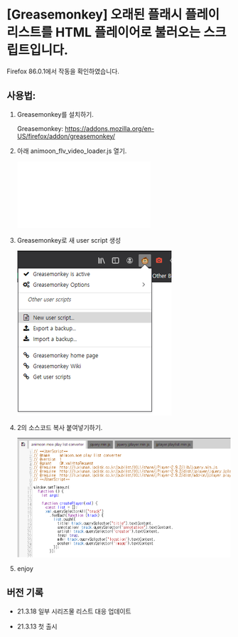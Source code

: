# [Greasemonkey] 오래된 플래시 플레이리스트를 HTML 플레이어로 불러오는 스크립트입니다.

Firefox 86.0.1에서 작동을 확인하였습니다.

## 사용법:

1. Greasemonkey를 설치하기.

   Greasemonkey: https://addons.mozilla.org/en-US/firefox/addon/greasemonkey/

2. 아래 animoon_flv_video_loader.js 열기.

   ![animoon_flv_video_loader.js](app/animoon_flv_video_loader.js)

3. Greasemonkey로 새 user script 생성

   ![](images/step2.png)

4. 2의 소스코드 복사 붙여넣기하기.

   ![](images/step4.png)

5. enjoy


## 버전 기록

- 21.3.18 일부 시리즈물 리스트 대응 업데이트

- 21.3.13 첫 출시